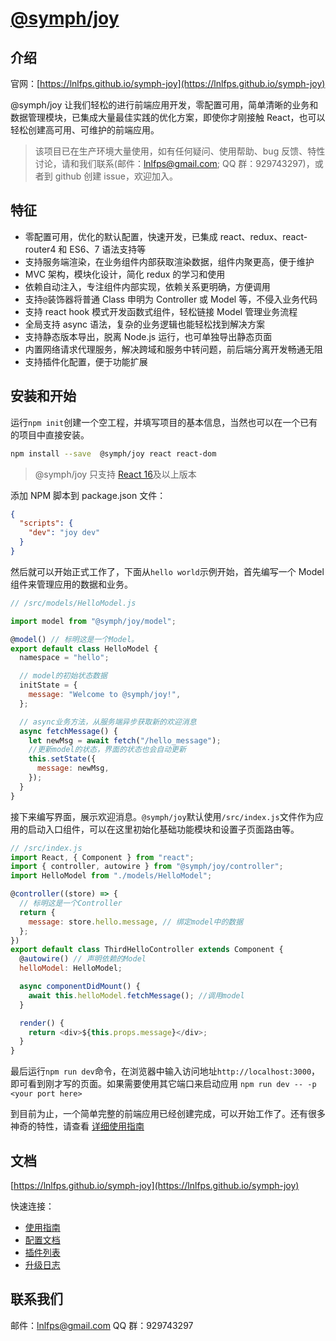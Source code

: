 # [@symph/joy](https://lnlfps.github.io/symph-joy)

## 介绍

官网：[https://lnlfps.github.io/symph-joy](https://lnlfps.github.io/symph-joy)

@symph/joy 让我们轻松的进行前端应用开发，零配置可用，简单清晰的业务和数据管理模块，已集成大量最佳实践的优化方案，即使你才刚接触 React，也可以轻松创建高可用、可维护的前端应用。

> 该项目已在生产环境大量使用，如有任何疑问、使用帮助、bug 反馈、特性讨论，请和我们联系(邮件：lnlfps@gmail.com; QQ 群：929743297)，或者到 github 创建 issue，欢迎加入。

## 特征

- 零配置可用，优化的默认配置，快速开发，已集成 react、redux、react-router4 和 ES6、7 语法支持等
- 支持服务端渲染，在业务组件内部获取渲染数据，组件内聚更高，便于维护
- MVC 架构，模块化设计，简化 redux 的学习和使用
- 依赖自动注入，专注组件内部实现，依赖关系更明确，方便调用
- 支持`@`装饰器将普通 Class 申明为 Controller 或 Model 等，不侵入业务代码
- 支持 react hook 模式开发函数式组件，轻松链接 Model 管理业务流程
- 全局支持 async 语法，复杂的业务逻辑也能轻松找到解决方案
- 支持静态版本导出，脱离 Node.js 运行，也可单独导出静态页面
- 内置网络请求代理服务，解决跨域和服务中转问题，前后端分离开发畅通无阻
- 支持插件化配置，便于功能扩展

## 安装和开始

运行`npm init`创建一个空工程，并填写项目的基本信息，当然也可以在一个已有的项目中直接安装。

```bash
npm install --save  @symph/joy react react-dom
```

> @symph/joy 只支持 [React 16](https://reactjs.org/blog/2017/09/26/react-v16.0.html)及以上版本

添加 NPM 脚本到 package.json 文件：

```json
{
  "scripts": {
    "dev": "joy dev"
  }
}
```

然后就可以开始正式工作了，下面从`hello world`示例开始，首先编写一个 Model 组件来管理应用的数据和业务。

```javascript
// /src/models/HelloModel.js

import model from "@symph/joy/model";

@model() // 标明这是一个Model。
export default class HelloModel {
  namespace = "hello";

  // model的初始状态数据
  initState = {
    message: "Welcome to @symph/joy!",
  };

  // async业务方法，从服务端异步获取新的欢迎消息
  async fetchMessage() {
    let newMsg = await fetch("/hello_message");
    //更新model的状态，界面的状态也会自动更新
    this.setState({
      message: newMsg,
    });
  }
}
```

接下来编写界面，展示欢迎消息。`@symph/joy`默认使用`/src/index.js`文件作为应用的启动入口组件，可以在这里初始化基础功能模块和设置子页面路由等。

```javascript
// /src/index.js
import React, { Component } from "react";
import { controller, autowire } from "@symph/joy/controller";
import HelloModel from "./models/HelloModel";

@controller((store) => {
  // 标明这是一个Controller
  return {
    message: store.hello.message, // 绑定model中的数据
  };
})
export default class ThirdHelloController extends Component {
  @autowire() // 声明依赖的Model
  helloModel: HelloModel;

  async componentDidMount() {
    await this.helloModel.fetchMessage(); //调用model
  }

  render() {
    return <div>${this.props.message}</div>;
  }
}
```

最后运行`npm run dev`命令，在浏览器中输入访问地址`http://localhost:3000`，即可看到刚才写的页面。如果需要使用其它端口来启动应用 `npm run dev -- -p <your port here>`

到目前为止，一个简单完整的前端应用已经创建完成，可以开始工作了。还有很多神奇的特性，请查看 [详细使用指南](https://lnlfps.github.io/symph-joy/#/getting-started)

## 文档

[https://lnlfps.github.io/symph-joy](https://lnlfps.github.io/symph-joy)

快速连接：

- [使用指南](https://lnlfps.github.io/symph-joy/#/getting-started)
- [配置文档](https://lnlfps.github.io/symph-joy/#/configurations)
- [插件列表](https://lnlfps.github.io/symph-joy/#/plugins)
- [升级日志](https://lnlfps.github.io/symph-joy/#/change-log)

## 联系我们

邮件：lnlfps@gmail.com
QQ 群：929743297
